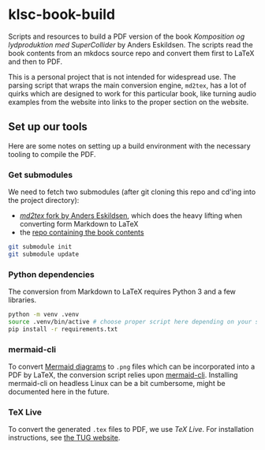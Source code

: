 # klsc-book-build

Scripts and resources to build a PDF version of the book *Komposition og lydproduktion med SuperCollider* by Anders Eskildsen. The scripts read the book contents from an mkdocs source repo and convert them first to LaTeX and then to PDF.

This is a personal project that is not intended for widespread use. The parsing script that wraps the main conversion engine, `md2tex`, has a lot of quirks which are designed to work for this particular book, like turning audio examples from the website into links to the proper section on the website.

## Set up our tools

Here are some notes on setting up a build environment with the necessary tooling to compile the PDF.

### Get submodules

We need to fetch two submodules (after git cloning this repo and cd'ing into the project directory):

- [*md2tex* fork by Anders Eskildsen](https://github.com/aeskildsen/md2tex), which does the heavy lifting when converting form Markdown to LaTeX
- the [repo containing the book contents](https://aeskildsen.gitlab.com/komposition-og-lydproduktion-med-supercollider)

```bash
git submodule init
git submodule update
```

### Python dependencies

The conversion from Markdown to LaTeX requires Python 3 and a few libraries.

```bash title="Install python dependencies"
python -m venv .venv
source .venv/bin/active # choose proper script here depending on your shell
pip install -r requirements.txt
```

### mermaid-cli

To convert [Mermaid diagrams](https://mermaid.js.org/) to `.png` files which can be incorporated into a PDF by LaTeX, the conversion script relies upon [mermaid-cli](https://github.com/mermaid-js/mermaid-cli). Installing mermaid-cli on  headless Linux can be a bit cumbersome, might be documented here in the future.

### TeX Live

To convert the generated `.tex` files to PDF, we use *TeX Live*. For installation instructions, see [the TUG website](https://tug.org/texlive/).
